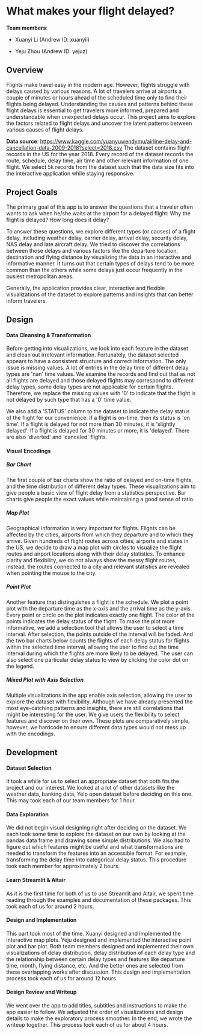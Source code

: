 # What makes your flight delayed?

**Team members**: 

- Xuanyi Li (Andrew ID: xuanyil)

- Yeju Zhou (Andrew ID: yejuz)

  

## Overview

Flights make travel easy in the modern age. However, flights struggle with delays caused by various reasons. A lot of travelers arrive at airports a couple of minutes or hours ahead of the scheduled time only to find their flights being delayed. Understanding the causes and patterns behind these flight delays is essential to get travelers more informed, prepared and understandable when unexpected delays occur. This project aims to explore the factors related to flight delays and uncover the latent patterns between various causes of flight delays.

**Data source**: https://www.kaggle.com/yuanyuwendymu/airline-delay-and-cancellation-data-2009-2018?select=2018.csv
The dataset contains flight records in the US for the year 2018. Every record of the dataset records the route, schedule, delay time, air time and other relevant information of one flight. We select 5k records from the dataset such that the data size fits into the interactive application while staying responsive.




## Project Goals

The primary goal of this app is to answer the questions that a traveler often wants to ask when he/she waits at the airport for a delayed flight: Why the flight is delayed? How long does it delay? 

To answer these questions, we explore different types (or causes) of a flight delay, including weather delay, carrier delay, arrival delay, security delay, NAS delay and late aircraft delay. We tried to discover the correlations between those delays and various factors like the departure location, destination and flying distance by visualizing the data in an interactive and informative manner. It turns out that certain types of delays tend to be more common than the others while some delays just occur frequently in the busiest metropolitan areas. 

Generally, the application provides clear, interactive and flexible visualizations of the dataset to explore patterns and insights that can better inform travelers. 


## Design

#### Data Cleansing & Transformation

Before getting into visualizations, we look into each feature in the dataset and clean out irrelevant information. Fortunately, the dataset selected appears to have a consistent structure and correct information. The only issue is missing values. A lot of entries in the delay time of different delay types are 'nan' time values. We examine the records and find out that as not all flights are delayed and those delayed flights may correspond to different delay types, some delay types are not applicable for certain flights. Therefore, we replace the missing values with '0' to indicate that the flight is not delayed by such type that has a '0' time value.

We also add a 'STATUS' column to the dataset to indicate the delay status of the flight for our convenience. If a flight is on-time, then its status is 'on time'. If a flight is delayed for not more than 30 minutes, it is 'slightly delayed'. If a flight is delayed for 30 minutes or more, it is 'delayed'. There are also 'diverted' and 'canceled' flights.

#### Visual Encodings

##### Bar Chart

The first couple of bar charts show the ratio of delayed and on-time flights, and the time distribution of different delay types. These visualizations aim to give people a basic view of flight delay from a statistics perspective. Bar charts give people the exact values while maintaining a good sense of ratio.

##### Map Plot

Geographical information is very important for flights. Flights can be affected by the cities, airports from which they departure and to which they arrive. Given hundreds of flight routes across cities, airports and states in the US, we decide to draw a map plot with circles to visualize the flight routes and airport locations along with their delay statistics. To enhance clarity and flexibility, we do not always show the messy flight routes, instead, the routes connected to a city and relevant statistics are revealed when pointing the mouse to the city.

##### Point Plot

Another feature that distinguishes a flight is the schedule. We plot a point plot with the departure time as the x-axis and the arrival time as the y-axis. Every point or circle on the plot indicates exactly one flight. The color of the points indicates the delay status of the flight. To make the plot more informative, we add a selection tool that allows the user to select a time interval. After selection, the points outside of the interval will be faded. And the two bar charts below counts the flights of each delay status for flights within the selected time interval, allowing the user to find out the time interval during which the flights are more likely to be delayed. The user can also select one particular delay status to view by clicking the color dot on the legend.

##### Mixed Plot with Axis Selection

Multiple visualizations in the app enable axis selection, allowing the user to explore the dataset with flexibility. Although we have already presented the most eye-catching patterns and insights, there are still correlations that might be interesting for the user. We give users the flexibility to select features and discover on their own. These plots are comparatively simple, however, we hardcode to ensure different data types would not mess up with the encodings.




## Development

#### Dataset Selection

It took a while for us to select an appropriate dataset that both fits the project and our interest. We looked at a lot of other datasets  like the weather data, banking data, Yelp open dataset before deciding on this one. This may took each of our team members for 1 hour.

#### Data Exploration

We did not begin visual designing right after deciding on the dataset. We each took some time to explore the dataset on our own by looking at the pandas data frame and drawing some simple distributions. We also had to figure out which features might be useful and what transformations are needed to transform the features into an accessible format. For example, transforming the delay time into categorical delay status. This procedure took each member for approximately 2 hours. 

#### Learn Streamlit & Altair

As it is the first time for both of us to use Streamlit and Altair, we spent time reading through the examples and documentation of these packages. This took each of us for around 2 hours.

#### Design and Implementation

This part took most of the time. Xuanyi designed and implemented the interactive map plots. Yeju designed and implemented the interactive point plot and bar plot. Both team members designed and implemented their own visualizations of delay distribution, delay distribution of each delay type and the relationship between certain delay types and features like departure time, month, flying distance, etc. And the better ones are selected from these overlapping works after discussion. This design and implementation process took each of us for around 12 hours.

#### Design Review and Writeup

We went over the app to add titles, subtitles and instructions to make the app easier to follow. We adjusted the order of visualizations and design details to make the exploratory process smoother. In the end, we wrote the writeup together. This process took each of us for about 4 hours. 

